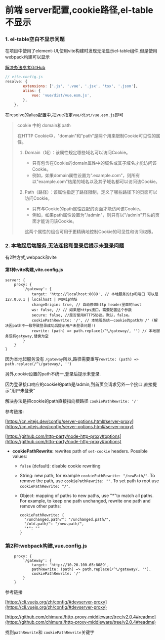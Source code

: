 # 前端 server配置,cookie路径,el-table不显示



### 1. el-table空白不显示问题

在项目中使用了element-UI,使用vite构建时发现无法显示el-table组件,但是使用webpack构建可以显示

[解决办法参考GitHub](https://github.com/ElemeFE/element/issues/21968#issuecomment-1537071209)

```js
// vite.config.js
resolve: {
        extensions: ['.js', '.vue', '.jsx', 'tsx', '.json'],
        alias: {
            vue: 'vue/dist/vue.esm.js',
        },
    },
```

在resolve的alias配置中,把vue指定`vue/dist/vue.esm.js`即可



> cookie 中的 domain和path
>
> 在HTTP Cookie中，"domain"和"path"是两个用来限制Cookie可见性的属性。 
>
> 1. Domain（域）：该属性规定哪些域名可以访问Cookie。
>
>     - 只有包含在Cookie的domain属性中的域名或其子域名才能访问该Cookie。
>     - 例如，如果domain属性设置为".example.com"，则所有以"example.com"结尾的域名以及其子域名都可以访问该Cookie。 
>
> 2. Path（路径）：该属性指定了路径限制，定义了哪些路径下的页面可以访问Cookie。
>
>     - 只有与Cookie的path属性匹配的页面才能访问该Cookie。
>     - 例如，如果path属性设置为"/admin"，则只有以"/admin"开头的页面才能访问该Cookie。 
>
>     
>
>     这两个属性的组合可用于更精确地控制Cookie的可见性和访问权限。

### 2. 本地起后端服务,无法连接和登录后提示未登录问题

有2种方式,webpack和vite

#### 第1种:vite构建,vite.config.js

```JS
server: {
	proxy: {
		'/gateway': {
			target: 'http://localhost:8089', // 本地服务的ip和端口 可以是127.0.0.1 | localhost | 内网ip地址
			changeOrigin: true, // 自动修改http header里面的host
            ws: false, // // 如果是https接口，需要配置这个参数
            secure: false, //是否使用HTTPS协议。默认，false。
            cookiePathRewrite: '/', // 本地服务统一cookie的path为'/' (解决因path不一致导致登录成功后提示用户未登录问题!)
            rewrite: (path) => path.replace(/^\/gateway/, '') // 本地服务没有gateway,替换为空
		}
	}
}
```

因为本地起服务没有 `/gateway`所以,路径需要重写`rewrite: (path) => path.replace(/^\/gateway/, '')`

另外,cookie设置的path不统一,登录后提示未登录.

因为登录接口响应的cookie的path是/admin,到首页会请求另外一个接口,直接提示"用户未登录"

解决办法是把cookie的path直接指向根路径 `cookiePathRewrite: '/'`

参考链接:

[https://cn.vitejs.dev/config/server-options.html#server-proxy](https://cn.vitejs.dev/config/server-options.html#server-proxy)

[https://github.com/http-party/node-http-proxy#options](https://github.com/http-party/node-http-proxy#options)

- **cookiePathRewrite**: rewrites path of `set-cookie` headers. Possible values:

    - `false` (default): disable cookie rewriting

    - String: new path, for example `cookiePathRewrite: "/newPath/"`. To remove the path, use `cookiePathRewrite: ""`. To set path to root use `cookiePathRewrite: "/"`.

    - Object: mapping of paths to new paths, use "*"to match all paths. For example, to keep one path unchanged, rewrite one path and remove other paths:

        ```JS
        cookiePathRewrite: {
          "/unchanged.path/": "/unchanged.path/",
          "/old.path/": "/new.path/",
          "*": ""
        }
        ```

    

### 第2种:webpack构建,vue.config.js

```JS
	proxy: {
		'/gateway': {
			target: 'http://10.20.100.65:8089',
			pathRewrite: (path) => path.replace(/^\/gateway/, ''),
			cookiePathRewrite: '/'
		}
	}
```
参考链接

[https://cli.vuejs.org/zh/config/#devserver-proxy](https://cli.vuejs.org/zh/config/#devserver-proxy)

[https://github.com/chimurai/http-proxy-middleware/tree/v2.0.4#readme](https://github.com/chimurai/http-proxy-middleware/tree/v2.0.4#readme)

找到`pathRewrite`和 `cookiePathRewrite`关键字



